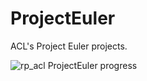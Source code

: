 # ProjectEuler
ACL's Project Euler projects.

<img src="https://projecteuler.net/profile/rp_acl.png?" alt="rp_acl ProjectEuler progress">
